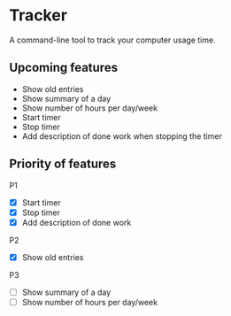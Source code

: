 # Tracker

A command-line tool to track your computer usage time.

## Upcoming features

- Show old entries
- Show summary of a day
- Show number of hours per day/week
- Start timer
- Stop timer
- Add description of done work when stopping the timer

## Priority of features

P1

- [X] Start timer
- [X] Stop timer
- [X] Add description of done work

P2

- [X] Show old entries

P3

- [ ] Show summary of a day
- [ ] Show number of hours per day/week
